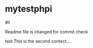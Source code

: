 mytestphpi
=========
#ll

Readme file is changed for commit check

test
This is the second contect....
